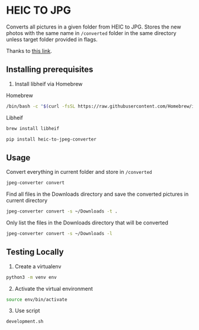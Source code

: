 # HEIC TO JPG

Converts all pictures in a given folder from HEIC to JPG. Stores the new photos with the same name in `/converted` folder in the same directory unless target folder provided in flags.


Thanks to [this link](https://stackoverflow.com/a/65462590).

## Installing prerequisites

1. Install libheif via Homebrew

Homebrew
```bash
/bin/bash -c "$(curl -fsSL https://raw.githubusercontent.com/Homebrew/install/HEAD/install.sh)"
```

Libheif
```bash
brew install libheif
```

```bash
pip install heic-to-jpeg-converter
```


## Usage

Convert everything in current folder and store in `/converted`
```bash
jpeg-converter convert
```
Find all files in the Downloads directory and save the converted pictures in current directory
```bash
jpeg-converter convert -s ~/Downloads -t .
```
Only list the files in the Downloads directory that will be converted
```bash
jpeg-converter convert -s ~/Downloads -l
```

## Testing Locally

1. Create a virtualenv

```bash
python3 -m venv env
```

2. Activate the virtual environment

```bash
source env/bin/activate
```

3. Use script
```bash
development.sh
```
